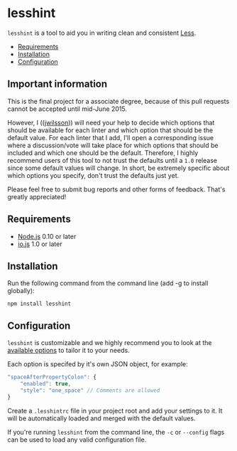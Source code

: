 # lesshint

`lesshint` is a tool to aid you in writing clean and consistent [Less](http://lesscss.org/).

* [Requirements](#requirements)
* [Installation](#installation)
* [Configuration](#configuration)

## Important information
This is the final project for a associate degree, because of this pull requests cannot be accepted until mid-June 2015.

However, I (([jwilsson](https://github.com/jwilsson))) will need your help to decide which options that should be available for each linter
and which option that should be the default value. For each linter that I add, I'll open a corresponding issue where a discussion/vote will 
take place for which options that should be included and which one should be the default. Therefore, I highly recommend users of this tool
to not trust the defaults until a `1.0` release since some default values will change. In short, be extremely specific about which options
you specify, don't trust the defaults just yet.

Please feel free to submit bug reports and other forms of feedback. That's greatly appreciated!

## Requirements
* [Node.js](https://nodejs.org/) 0.10 or later
* [io.js](https://iojs.org/) 1.0 or later

## Installation
Run the following command from the command line (add -g to install globally):

```
npm install lesshint
```

## Configuration
`lesshint` is customizable and we highly recommend you to look at the [available options](lib/linters/README.md) to tailor it to your needs.

Each option is specifed by it's own JSON object, for example:

```js
"spaceAfterPropertyColon": {
    "enabled": true,
    "style": "one_space" // Comments are allowed
}
```

Create a `.lesshintrc` file in your project root and add your settings to it. It will be automatically loaded and merged with the default values.

If you're running `lesshint` from the command line, the `-c` or `--config` flags can be used to load any valid configuration file.
